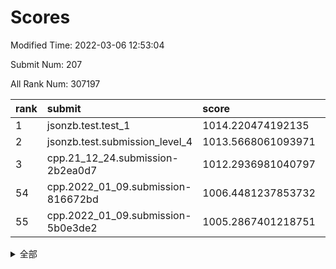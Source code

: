 # Scores

Modified Time: 2022-03-06 12:53:04

Submit Num: 207

All Rank Num: 307197

| rank |               submit               |       score        |       sigma        | pk_num |
| :--- | :--------------------------------- | :----------------- | :----------------- | :----- |
| 1    | jsonzb.test.test_1                 | 1014.220474192135  | 0.8315335574483438 | 5933   |
| 2    | jsonzb.test.submission_level_4     | 1013.5668061093971 | 0.7988164612992443 | 5936   |
| 3    | cpp.21_12_24.submission-2b2ea0d7   | 1012.2936981040797 | 0.7894457447128846 | 5937   |
| 54   | cpp.2022_01_09.submission-816672bd | 1006.4481237853732 | 0.7204449982464499 | 5938   |
| 55   | cpp.2022_01_09.submission-5b0e3de2 | 1005.2867401218751 | 0.7275077499372212 | 5934   |


<details>
<summary>全部</summary>

| rank |                 submit                 |       score        |       sigma        | pk_num |
| :--- | :------------------------------------- | :----------------- | :----------------- | :----- |
| 1    | jsonzb.test.test_1                     | 1014.220474192135  | 0.8315335574483438 | 5933   |
| 2    | jsonzb.test.submission_level_4         | 1013.5668061093971 | 0.7988164612992443 | 5936   |
| 3    | cpp.21_12_24.submission-2b2ea0d7       | 1012.2936981040797 | 0.7894457447128846 | 5937   |
| 4    | gobigger.level_3.submission_level_3_27 | 1012.0183632105939 | 0.8252828259444984 | 5933   |
| 5    | gobigger.level_3.submission_level_3_22 | 1011.4229872135162 | 0.7502001106306742 | 5934   |
| 6    | gobigger.level_3.submission_level_3_45 | 1011.2485857951903 | 0.7648943169338106 | 5937   |
| 7    | gobigger.level_3.submission_level_3_10 | 1011.168509580045  | 0.7656872142933023 | 5937   |
| 8    | gobigger.level_3.submission_level_3_6  | 1010.8304766447148 | 0.7766354128926789 | 5930   |
| 9    | gobigger.level_3.submission_level_3_7  | 1010.8116839436523 | 0.767552528835868  | 5935   |
| 10   | gobigger.level_3.submission_level_3_19 | 1010.7955544377111 | 0.7716079892354663 | 5933   |
| 11   | gobigger.level_3.submission_level_3_9  | 1010.7866791263783 | 0.7836009099515464 | 5937   |
| 12   | gobigger.level_3.submission_level_3_43 | 1010.7744847005495 | 0.7944451993448843 | 5938   |
| 13   | gobigger.level_3.submission_level_3_29 | 1010.7122188243895 | 0.7947461651494218 | 5936   |
| 14   | gobigger.level_3.submission_level_3_32 | 1010.6961972986571 | 0.7659183767239052 | 5939   |
| 15   | gobigger.level_3.submission_level_3_1  | 1010.6692002874447 | 0.7792059582735062 | 5937   |
| 16   | gobigger.level_3.submission_level_3_4  | 1010.6005571029553 | 0.7557575772756752 | 5936   |
| 17   | gobigger.level_3.submission_level_3_16 | 1010.4658946218718 | 0.787203026494286  | 5937   |
| 18   | gobigger.level_3.submission_level_3_48 | 1010.3855680045017 | 0.7674594104611099 | 5933   |
| 19   | gobigger.level_3.submission_level_3_38 | 1010.3610978962172 | 0.7845542981614281 | 5931   |
| 20   | gobigger.level_3.submission_level_3_23 | 1010.3451828404063 | 0.7538617259733728 | 5936   |
| 21   | gobigger.level_3.submission_level_3_44 | 1010.3057841292431 | 0.7710937878730971 | 5938   |
| 22   | gobigger.level_3.submission_level_3_31 | 1010.265570856361  | 0.7487932932353445 | 5931   |
| 23   | gobigger.level_3.submission_level_3_26 | 1010.2349458805519 | 0.7677589487091224 | 5937   |
| 24   | gobigger.level_3.submission_level_3_21 | 1010.1516367689198 | 0.7465759580408384 | 5939   |
| 25   | gobigger.level_3.submission_level_3_13 | 1009.9986066949681 | 0.7489276591551659 | 5935   |
| 26   | gobigger.level_3.submission_level_3_25 | 1009.9772993231867 | 0.7863956434584314 | 5938   |
| 27   | gobigger.level_3.submission_level_3_11 | 1009.8255817018438 | 0.7558100980921779 | 5938   |
| 28   | gobigger.level_3.submission_level_3_20 | 1009.8234225393946 | 0.7529122789213969 | 5935   |
| 29   | gobigger.level_3.submission_level_3_47 | 1009.80397689812   | 0.7547028180763579 | 5938   |
| 30   | gobigger.level_3.submission_level_3_28 | 1009.7806074212765 | 0.7582347587308951 | 5939   |
| 31   | gobigger.level_3.submission_level_3_24 | 1009.7495775734254 | 0.741799557598055  | 5937   |
| 32   | gobigger.level_3.submission_level_3_17 | 1009.6945574962017 | 0.7615181545140847 | 5936   |
| 33   | gobigger.level_3.submission_level_3_39 | 1009.691212862288  | 0.7385143018397136 | 5936   |
| 34   | gobigger.level_3.submission_level_3_46 | 1009.6473181989421 | 0.7526556132709722 | 5936   |
| 35   | gobigger.level_3.submission_level_3_41 | 1009.6343626536021 | 0.735547641083092  | 5934   |
| 36   | gobigger.level_3.submission_level_3_5  | 1009.5500161077858 | 0.7517392427786567 | 5939   |
| 37   | gobigger.level_3.submission_level_3_34 | 1009.5395433184174 | 0.7623776441419582 | 5932   |
| 38   | gobigger.level_3.submission_level_3_0  | 1009.5158708263891 | 0.7533738217536318 | 5933   |
| 39   | gobigger.level_3.submission_level_3_42 | 1009.4073066010851 | 0.7402399123633082 | 5940   |
| 40   | gobigger.level_3.submission_level_3_35 | 1009.1528326957568 | 0.7460933485186785 | 5940   |
| 41   | gobigger.level_3.submission_level_3_37 | 1009.1259251937588 | 0.7390573847749411 | 5932   |
| 42   | gobigger.level_3.submission_level_3_2  | 1009.0635725562106 | 0.7504610043462008 | 5939   |
| 43   | gobigger.level_3.submission_level_3_18 | 1008.9965409611519 | 0.7334727648146161 | 5936   |
| 44   | gobigger.level_3.submission_level_3_40 | 1008.9741768771404 | 0.749352043029751  | 5933   |
| 45   | gobigger.level_3.submission_level_3_49 | 1008.8773167427319 | 0.7514210974390088 | 5938   |
| 46   | gobigger.level_3.submission_level_3_12 | 1008.8409324667537 | 0.7460535516189838 | 5934   |
| 47   | gobigger.level_3.submission_level_3_8  | 1008.788172619026  | 0.7457460857325237 | 5936   |
| 48   | gobigger.level_3.submission_level_3_15 | 1008.6324694035466 | 0.7474740563537332 | 5935   |
| 49   | gobigger.level_3.submission_level_3_3  | 1008.5817978142835 | 0.7532991837720692 | 5934   |
| 50   | gobigger.level_3.submission_level_3_30 | 1008.3917188241452 | 0.7428615740844084 | 5936   |
| 51   | gobigger.level_3.submission_level_3_14 | 1008.3833297390734 | 0.7517896284200016 | 5936   |
| 52   | gobigger.level_3.submission_level_3_33 | 1008.064789156434  | 0.7355586427924695 | 5937   |
| 53   | gobigger.level_3.submission_level_3_36 | 1007.6808744323362 | 0.7343103262741054 | 5935   |
| 54   | cpp.2022_01_09.submission-816672bd     | 1006.4481237853732 | 0.7204449982464499 | 5938   |
| 55   | cpp.2022_01_09.submission-5b0e3de2     | 1005.2867401218751 | 0.7275077499372212 | 5934   |
| 56   | gobigger.level_1.submission_level_1_24 | 1005.097502690018  | 0.723261852792297  | 5938   |
| 57   | gobigger.level_1.submission_level_1_37 | 1005.0079740722333 | 0.7170216715326785 | 5938   |
| 58   | gobigger.level_1.submission_level_1_4  | 1004.6976173617832 | 0.7345910729627652 | 5935   |
| 59   | gobigger.level_1.submission_level_1_5  | 1004.6344047633033 | 0.7066004215028612 | 5942   |
| 60   | gobigger.level_1.submission_level_1_28 | 1004.5864338330389 | 0.719329918941381  | 5935   |
| 61   | gobigger.level_1.submission_level_1_27 | 1004.5405497096399 | 0.7184738956372303 | 5938   |
| 62   | gobigger.level_1.submission_level_1_32 | 1004.267036689995  | 0.7260029011034688 | 5937   |
| 63   | gobigger.level_1.submission_level_1_36 | 1004.1813214134579 | 0.7191143022603904 | 5935   |
| 64   | gobigger.level_1.submission_level_1_0  | 1004.180798507904  | 0.7100402921119842 | 5934   |
| 65   | gobigger.level_1.submission_level_1_3  | 1004.139941187161  | 0.7061195669160829 | 5930   |
| 66   | gobigger.level_1.submission_level_1_11 | 1004.0919652121083 | 0.7119566034411364 | 5938   |
| 67   | gobigger.level_1.submission_level_1_34 | 1003.9709630633986 | 0.7193271918985898 | 5937   |
| 68   | gobigger.level_1.submission_level_1_6  | 1003.9110279523004 | 0.7233130634103795 | 5940   |
| 69   | gobigger.level_1.submission_level_1_10 | 1003.844936944617  | 0.7220099513089467 | 5939   |
| 70   | gobigger.level_1.submission_level_1_35 | 1003.7746797734794 | 0.7187652421344813 | 5933   |
| 71   | gobigger.level_1.submission_level_1_16 | 1003.6957748464228 | 0.7172594152868272 | 5932   |
| 72   | gobigger.level_1.submission_level_1_33 | 1003.6953213677452 | 0.7298202789582908 | 5937   |
| 73   | gobigger.level_1.submission_level_1_12 | 1003.57490637079   | 0.7156904485983614 | 5937   |
| 74   | gobigger.level_1.submission_level_1_2  | 1003.5611373350044 | 0.7120256074327741 | 5935   |
| 75   | gobigger.level_1.submission_level_1_17 | 1003.5534323723524 | 0.7176810566102815 | 5926   |
| 76   | gobigger.level_1.submission_level_1_41 | 1003.4880540211532 | 0.7169703963305064 | 5941   |
| 77   | gobigger.level_1.submission_level_1_8  | 1003.4787919324452 | 0.7121782728710827 | 5935   |
| 78   | gobigger.level_1.submission_level_1_46 | 1003.4714548937662 | 0.7162335374884676 | 5937   |
| 79   | gobigger.level_1.submission_level_1_7  | 1003.4253633167743 | 0.7111203531489033 | 5934   |
| 80   | gobigger.level_1.submission_level_1_39 | 1003.4009283972837 | 0.7293228540082418 | 5936   |
| 81   | gobigger.level_1.submission_level_1_19 | 1003.3746149029753 | 0.7174760800199396 | 5940   |
| 82   | gobigger.level_1.submission_level_1_45 | 1003.3225320670216 | 0.722329777232284  | 5935   |
| 83   | gobigger.level_1.submission_level_1_47 | 1003.3198214023275 | 0.7103146583805214 | 5937   |
| 84   | gobigger.level_1.submission_level_1_44 | 1003.3109134671472 | 0.7174902690166951 | 5937   |
| 85   | gobigger.level_1.submission_level_1_49 | 1003.2945193345923 | 0.707347978878008  | 5937   |
| 86   | gobigger.level_1.submission_level_1_43 | 1003.2258470083159 | 0.7185384185095015 | 5935   |
| 87   | gobigger.level_1.submission_level_1_9  | 1003.153240685077  | 0.7111418109545532 | 5933   |
| 88   | gobigger.level_1.submission_level_1_21 | 1003.1456983104285 | 0.7246435029638169 | 5937   |
| 89   | gobigger.level_1.submission_level_1_25 | 1003.062138264498  | 0.7104466504468882 | 5934   |
| 90   | gobigger.level_1.submission_level_1_18 | 1002.938788384229  | 0.7176560604804368 | 5932   |
| 91   | gobigger.level_1.submission_level_1_42 | 1002.9121310267988 | 0.7080028937459422 | 5934   |
| 92   | gobigger.level_1.submission_level_1_15 | 1002.8727865017819 | 0.7146506246169968 | 5935   |
| 93   | gobigger.level_1.submission_level_1_1  | 1002.7136415622917 | 0.7137413379561722 | 5936   |
| 94   | gobigger.level_1.submission_level_1_38 | 1002.6693443156532 | 0.7106930775515857 | 5935   |
| 95   | gobigger.level_1.submission_level_1_26 | 1002.6256516672523 | 0.7102320499161753 | 5934   |
| 96   | gobigger.level_1.submission_level_1_22 | 1002.5974398362914 | 0.703125957404703  | 5938   |
| 97   | gobigger.level_1.submission_level_1_30 | 1002.4847283867239 | 0.7135325456101707 | 5939   |
| 98   | gobigger.level_1.submission_level_1_40 | 1002.4471008914761 | 0.7231353882678676 | 5939   |
| 99   | gobigger.level_1.submission_level_1_31 | 1002.4019730130461 | 0.7175526339801719 | 5940   |
| 100  | gobigger.level_1.submission_level_1_20 | 1002.3995275488958 | 0.7152140792055268 | 5937   |
| 101  | gobigger.level_1.submission_level_1_13 | 1002.3507984077435 | 0.7041053925058488 | 5934   |
| 102  | gobigger.level_1.submission_level_1_48 | 1002.3216854892624 | 0.7152446129861645 | 5935   |
| 103  | gobigger.level_1.submission_level_1_29 | 1002.1361588791858 | 0.7145685136895586 | 5933   |
| 104  | gobigger.level_1.submission_level_1_14 | 1002.0322239026332 | 0.7132740372573594 | 5934   |
| 105  | gobigger.level_1.submission_level_1_23 | 1001.7814537781243 | 0.7048096127145561 | 5937   |
| 106  | gobigger.random.submission_random_28   | 998.2602210676663  | 0.7078196040973844 | 5937   |
| 107  | gobigger.random.submission_random_1    | 997.4559065491635  | 0.707532731293314  | 5938   |
| 108  | gobigger.random.submission_random_46   | 997.2625066351661  | 0.7028395868446499 | 5937   |
| 109  | gobigger.random.submission_random_4    | 997.1943378000551  | 0.7095541875915088 | 5934   |
| 110  | gobigger.random.submission_random_34   | 996.9017157314441  | 0.7072853345279666 | 5941   |
| 111  | gobigger.random.submission_random_49   | 996.8812954019853  | 0.7211657884415613 | 5936   |
| 112  | gobigger.random.submission_random_35   | 996.7666672778175  | 0.7003093158396217 | 5939   |
| 113  | gobigger.random.submission_random_36   | 996.7378345099006  | 0.7135466220114367 | 5933   |
| 114  | gobigger.random.submission_random_12   | 996.617800240454   | 0.707389312204944  | 5939   |
| 115  | gobigger.random.submission_random_38   | 996.5645212003769  | 0.7033101534368746 | 5939   |
| 116  | gobigger.random.submission_random_20   | 996.4427520725873  | 0.717577900346624  | 5936   |
| 117  | gobigger.random.submission_random_43   | 996.3989243258728  | 0.6989248898979464 | 5933   |
| 118  | gobigger.random.submission_random_15   | 996.3952813953515  | 0.7128556817377356 | 5940   |
| 119  | gobigger.random.submission_random_44   | 996.334726633957   | 0.7207992254838534 | 5935   |
| 120  | gobigger.random.submission_random_39   | 996.3342765846784  | 0.7110371857420574 | 5936   |
| 121  | gobigger.random.submission_random_25   | 996.3236021686163  | 0.7031604371109716 | 5932   |
| 122  | gobigger.random.submission_random_42   | 996.2934778406583  | 0.7080083184232774 | 5938   |
| 123  | gobigger.random.submission_random_23   | 996.2860126123697  | 0.7079017541734175 | 5938   |
| 124  | gobigger.random.submission_random_40   | 996.2611570318792  | 0.7251989489076937 | 5934   |
| 125  | gobigger.random.submission_random_13   | 996.2284649322125  | 0.7182588106568288 | 5939   |
| 126  | gobigger.random.submission_random_10   | 996.1605902918366  | 0.715520439863843  | 5938   |
| 127  | gobigger.random.submission_random_27   | 996.0723508920375  | 0.7185903520692914 | 5936   |
| 128  | gobigger.random.submission_random_6    | 996.0549880995702  | 0.7143383777412137 | 5939   |
| 129  | gobigger.random.submission_random_33   | 996.0133839806736  | 0.7207168395144158 | 5931   |
| 130  | gobigger.random.submission_random_26   | 996.007003754133   | 0.711278567611782  | 5940   |
| 131  | gobigger.random.submission_random_14   | 995.9855036379117  | 0.7077689103287708 | 5939   |
| 132  | gobigger.random.submission_random_21   | 995.952585209158   | 0.7094777553245131 | 5940   |
| 133  | gobigger.random.submission_random_37   | 995.8832944403993  | 0.7074525741709459 | 5942   |
| 134  | gobigger.random.submission_random_41   | 995.8053708443092  | 0.7248035773919356 | 5938   |
| 135  | gobigger.random.submission_random_47   | 995.7557948420333  | 0.7125551462931795 | 5934   |
| 136  | gobigger.random.submission_random_31   | 995.751656732836   | 0.7220573444667955 | 5932   |
| 137  | gobigger.random.submission_random_24   | 995.6874356881096  | 0.7110323346566956 | 5933   |
| 138  | gobigger.random.submission_random_29   | 995.6756366679494  | 0.7175424516136807 | 5935   |
| 139  | gobigger.random.submission_random_19   | 995.6604534218257  | 0.717712715360874  | 5933   |
| 140  | gobigger.random.submission_random_22   | 995.6391027590078  | 0.7017449894037832 | 5938   |
| 141  | gobigger.random.submission_random_45   | 995.623625233527   | 0.7263998933818149 | 5941   |
| 142  | gobigger.random.submission_random_9    | 995.5782717389437  | 0.7026950584847039 | 5933   |
| 143  | gobigger.random.submission_random_3    | 995.5691080237572  | 0.7185847933220779 | 5936   |
| 144  | gobigger.random.submission_random_0    | 995.4936070904099  | 0.7156461523613381 | 5935   |
| 145  | gobigger.random.submission_random_48   | 995.4579764348349  | 0.7178312709884559 | 5939   |
| 146  | gobigger.random.submission_random_16   | 995.3785964163702  | 0.7162399632373858 | 5939   |
| 147  | gobigger.random.submission_random_32   | 995.3256626178618  | 0.7213026075089921 | 5939   |
| 148  | gobigger.random.submission_random_30   | 995.3205126373252  | 0.7187306564643545 | 5933   |
| 149  | gobigger.random.submission_random_11   | 995.3145781211274  | 0.7189838152025397 | 5934   |
| 150  | gobigger.random.submission_random_2    | 995.1974090937422  | 0.7247370160912343 | 5935   |
| 151  | gobigger.random.submission_random_18   | 995.0775422962331  | 0.7180133097942878 | 5935   |
| 152  | gobigger.random.submission_random_7    | 995.0350548930212  | 0.7095484883316184 | 5939   |
| 153  | gobigger.random.submission_random_8    | 994.9877482468129  | 0.7226281236625788 | 5936   |
| 154  | gobigger.random.submission_random_17   | 994.9172830988891  | 0.7011021914018832 | 5934   |
| 155  | gobigger.random.submission_random_5    | 994.8618170976972  | 0.7305345642972967 | 5934   |
| 156  | gobigger.level_2.submission_level_2_8  | 993.4421387833493  | 0.7358418196150296 | 5935   |
| 157  | gobigger.level_2.submission_level_2_12 | 993.3270888665313  | 0.7383563630447727 | 5937   |
| 158  | gobigger.level_2.submission_level_2_44 | 993.2460070807244  | 0.7228693905049565 | 5938   |
| 159  | gobigger.level_2.submission_level_2_29 | 993.2436163681402  | 0.7402956769448378 | 5942   |
| 160  | gobigger.level_2.submission_level_2_24 | 993.0603476468717  | 0.7225363645086865 | 5936   |
| 161  | gobigger.level_2.submission_level_2_26 | 993.0237446424965  | 0.7500613036592626 | 5933   |
| 162  | gobigger.level_2.submission_level_2_36 | 992.9418871942544  | 0.7380206513142866 | 5934   |
| 163  | gobigger.level_2.submission_level_2_4  | 992.8652186922743  | 0.7375304702867908 | 5940   |
| 164  | gobigger.level_2.submission_level_2_41 | 992.6350901704201  | 0.7385391108208486 | 5930   |
| 165  | gobigger.level_2.submission_level_2_18 | 992.6079451320361  | 0.7564248707950691 | 5939   |
| 166  | gobigger.level_2.submission_level_2_31 | 992.5707796645538  | 0.7417151977603669 | 5937   |
| 167  | gobigger.level_2.submission_level_2_33 | 992.5440318726819  | 0.749448860417905  | 5941   |
| 168  | gobigger.level_2.submission_level_2_22 | 992.4943659523968  | 0.7439609256108237 | 5935   |
| 169  | gobigger.level_2.submission_level_2_42 | 992.4754969604255  | 0.7364262461455097 | 5936   |
| 170  | gobigger.level_2.submission_level_2_30 | 992.4440524271622  | 0.7446716356861904 | 5937   |
| 171  | gobigger.level_2.submission_level_2_1  | 992.406997076584   | 0.7437924081046724 | 5935   |
| 172  | gobigger.level_2.submission_level_2_6  | 992.3962807461014  | 0.7560782868237534 | 5938   |
| 173  | gobigger.level_2.submission_level_2_0  | 992.3437099403907  | 0.7416050654725779 | 5936   |
| 174  | gobigger.level_2.submission_level_2_46 | 992.3425775321266  | 0.7633020948840907 | 5938   |
| 175  | gobigger.level_2.submission_level_2_14 | 992.2577092727607  | 0.7492753707651891 | 5938   |
| 176  | gobigger.level_2.submission_level_2_20 | 992.2568627200188  | 0.7400769301973157 | 5936   |
| 177  | gobigger.level_2.submission_level_2_7  | 992.2148955929217  | 0.7618219421219167 | 5939   |
| 178  | gobigger.level_2.submission_level_2_39 | 992.1972352297129  | 0.7441448903921362 | 5941   |
| 179  | gobigger.level_2.submission_level_2_15 | 992.1591119259666  | 0.7696125396519764 | 5936   |
| 180  | gobigger.level_2.submission_level_2_9  | 991.9922177005371  | 0.7462974580015909 | 5937   |
| 181  | gobigger.level_2.submission_level_2_21 | 991.9680791908416  | 0.7548300244947679 | 5942   |
| 182  | gobigger.level_2.submission_level_2_10 | 991.8729042413047  | 0.7594792515591622 | 5942   |
| 183  | gobigger.level_2.submission_level_2_40 | 991.8705982796941  | 0.7667994754866889 | 5934   |
| 184  | gobigger.level_2.submission_level_2_35 | 991.8187716959769  | 0.7387415239890994 | 5940   |
| 185  | gobigger.level_2.submission_level_2_19 | 991.7659624653402  | 0.7471556470820125 | 5934   |
| 186  | gobigger.level_2.submission_level_2_23 | 991.6739875756007  | 0.759314077786716  | 5934   |
| 187  | gobigger.level_2.submission_level_2_11 | 991.662423345568   | 0.7325020260947    | 5935   |
| 188  | gobigger.level_2.submission_level_2_34 | 991.5911966682895  | 0.744898935363348  | 5936   |
| 189  | gobigger.level_2.submission_level_2_3  | 991.566184469156   | 0.7360965231499514 | 5932   |
| 190  | gobigger.level_2.submission_level_2_37 | 991.5531009897622  | 0.741620733059466  | 5936   |
| 191  | gobigger.level_2.submission_level_2_27 | 991.5443480682945  | 0.7351228240681998 | 5938   |
| 192  | gobigger.level_2.submission_level_2_48 | 991.4918988391258  | 0.7373228270075352 | 5935   |
| 193  | gobigger.level_2.submission_level_2_16 | 991.4842598303223  | 0.7512741403402402 | 5937   |
| 194  | gobigger.level_2.submission_level_2_49 | 991.4704562027151  | 0.7656442639114782 | 5935   |
| 195  | gobigger.level_2.submission_level_2_13 | 991.461779419124   | 0.7392135371153067 | 5942   |
| 196  | gobigger.level_2.submission_level_2_2  | 991.4429346527453  | 0.7409307713323451 | 5936   |
| 197  | gobigger.level_2.submission_level_2_17 | 991.2793883987284  | 0.7562872325645662 | 5935   |
| 198  | gobigger.level_2.submission_level_2_5  | 991.2645811926741  | 0.7516993253294257 | 5938   |
| 199  | gobigger.level_2.submission_level_2_32 | 991.2148138299982  | 0.7577604831945667 | 5937   |
| 200  | gobigger.level_2.submission_level_2_25 | 991.1708460463565  | 0.7491621662374163 | 5936   |
| 201  | gobigger.level_2.submission_level_2_47 | 990.9246227803201  | 0.7605044629322897 | 5933   |
| 202  | gobigger.level_2.submission_level_2_43 | 990.8968673889392  | 0.7464566516587215 | 5934   |
| 203  | gobigger.level_2.submission_level_2_45 | 990.6358365275046  | 0.7439413782626412 | 5938   |
| 204  | gobigger.level_2.submission_level_2_38 | 990.592998906821   | 0.7426609782713433 | 5935   |
| 205  | gobigger.level_2.submission_level_2_28 | 990.5322799173443  | 0.7519943688432141 | 5933   |
| 206  | gobigger.none.submission_none_0        | 976.4536707304037  | 1.3771897528703252 | 5934   |
| 207  | gobigger.none.submission_none_1        | 976.205152571648   | 1.366049910647048  | 5937   |

</details>